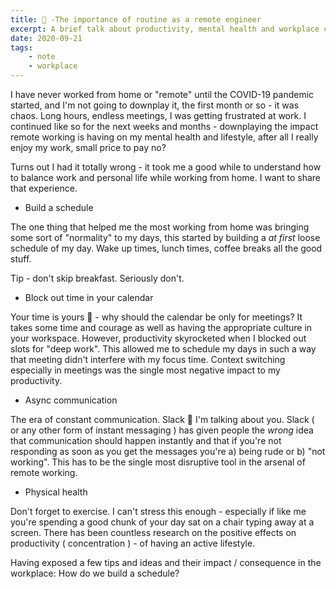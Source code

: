 ```yaml
---
title: 🚧 -The importance of routine as a remote engineer
excerpt: A brief talk about productivity, mental health and workplace culture in the era of remote work - as seen through the eyes of an engineer
date: 2020-09-21
tags:
    - note
    - workplace
---
```


I have never worked from home or "remote" until the COVID-19 pandemic started, and I'm not going to downplay it, the first month or so - it was chaos. Long hours, endless meetings, I was getting frustrated at work. I continued like so for the next weeks and months - downplaying the impact remote working is having on my mental health and lifestyle, after all I really enjoy my work, small price to pay no?

Turns out I had it totally wrong - it took me a good while to understand how to balance work and personal life while working from home. I want to share that experience.

-   Build a schedule

The one thing that helped me the most working from home was bringing some sort of "normality" to my days, this started by building a _at first_ loose schedule of my day. Wake up times, lunch times, coffee breaks all the good stuff.

Tip - don't skip breakfast. Seriously don't.

-   Block out time in your calendar

Your time is yours 🤯 - why should the calendar be only for meetings? It takes some time and courage as well as having the appropriate culture in your workspace. However, productivity skyrocketed when I blocked out slots for "deep work". This allowed me to schedule my days in such a way that meeting didn't interfere with my focus time. Context switching especially in meetings was the single most negative impact to my productivity.

-   Async communication

The era of constant communication. Slack 👀 I'm talking about you. Slack ( or any other form of instant messaging ) has given people the _wrong_ idea that communication should happen instantly and that if you're not responding as soon as you get the messages you're a) being rude or b) "not working". This has to be the single most disruptive tool in the arsenal of remote working.

-   Physical health

Don't forget to exercise. I can't stress this enough - especially if like me you're spending a good chunk of your day sat on a chair typing away at a screen. There has been countless research on the positive effects on productivity ( concentration ) - of having an active lifestyle.

Having exposed a few tips and ideas and their impact / consequence in the workplace: How do we build a schedule?
